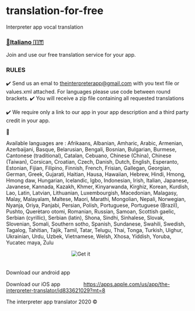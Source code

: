# translation-for-free
Interpreter app vocal translation

<a href="./README.it.md"><h3>🔗Italiano  🇮🇹</h3></a>

Join and use our free translation service for your app. 

### RULES ###

✔️ Send us an emal to <a href='mailto:theinterpreterapp@gmail.com'>theinterpreterapp@gmail.com</a> with you text file or values.xml attached. For languages please use code between round brackets.
✔️ You will receive a zip file containing  all requested translations

✔️ We require only a link to our app in your app description and a third party credit in your app.

🤝

Available languages  are : 
Afrikaans, Albanian, Amharic, Arabic, Armenian, Azerbaijani, Basque, Belarusian, Bengali, Bosnian, Bulgarian, Burmese, Cantonese (traditional), Catalan, Cebuano, Chinese (China), Chinese (Taiwan), Corsican, Croatian, Czech, Danish, Dutch, English, Esperanto, Estonian, Fijian, Filipino, Finnish, French, Frisian, Gallegan, Georgian, German, Greek, Gujarati, Haitian, Hausa, Hawaiian, Hebrew, Hindi, Hmong, Hmong daw, Hungarian, Icelandic, Igbo, Indonesian, Irish, Italian, Japanese, Javanese, Kannada, Kazakh, Khmer, Kinyarwanda, Kirghiz, Korean, Kurdish, Lao, Latin, Latvian, Lithuanian, Luxembourgish, Macedonian, Malagasy, Malay, Malayalam, Maltese, Maori, Marathi, Mongolian, Nepali, Norwegian, Nyanja, Oriya, Panjabi, Persian, Polish, Portuguese, Portuguese (Brazil), Pushto, Querètaro otomi, Romanian, Russian, Samoan, Scottish gaelic, Serbian (cyrillic), Serbian (latin), Shona, Sindhi, Sinhalese, Slovak, Slovenian, Somali, Southern sotho, Spanish, Sundanese, Swahili, Swedish, Tagalog, Tahitian, Tajik, Tamil, Tatar, Telugu, Thai, Tonga, Turkish, Uighur, Ukrainian, Urdu, Uzbek, Vietnamese, Welsh, Xhosa, Yiddish, Yoruba, Yucatec maya, Zulu


Download our android app
<a href='https://play.google.com/store/apps/details?id=it.vincenzoamoruso.theinterpreter&pcampaignid=pcampaignidMKT-Other-global-all-co-prtnr-py-PartBadge-Mar2515-1'><img alt='Get it on Google Play' src='https://play.google.com/intl/en_us/badges/static/images/badges/en_badge_web_generic.png' style="max-width:60px!important;max-height:15px;!important"/></a>

Download our iOS app
<a href="https://apps.apple.com/us/app/the-interpreter-translator/id833621029?mt=8" style="display:inline-block;overflow:hidden;background:url(https://linkmaker.itunes.apple.com/assets/shared/badges/en-us/appstore-sm.svg) no-repeat;width:60px;height:15px;">https://apps.apple.com/us/app/the-interpreter-translator/id833621029?mt=8</a>


The interpreter app translator 2020 ©️
